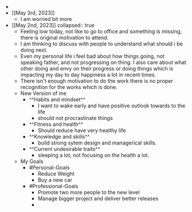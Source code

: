 -
- [[May 3rd, 2023]]
	- I am worried bit more
- [[May 2nd, 2023]]
  collapsed:: true
	- Feeling low today, not like to go to office and something is missing, there is  original motivation to attend.
	- I am thinking to discuss with people to understand what should i be doing next.
	- Even my personal life i feel bad about how things going, not speaking father, and not progressing on thing. I also care about what other doing and envy on their progress or doing things which is impacting my day to day happiness a lot in recent times.
	- There isn't enough motivation to do the work there is no proper recognition for the works which is done.
	- New Version of me
		- ^^Habits and mindset^^
			- I want to wake early and have positive outlook towards to the life
			- should not procrastinate things
		- ^^Fitness and health^^
			- Should reduce have very healthy life
		- ^^Knowledge and skills^^
			- build strong sytem design and managerical skills.
		- ^^Current undesirable traits^^
			- sleeping a lot, not focusing on the health a lot.
	- My Goals
		- #Personal-Goals
			- Reduce Weight
			- Buy a new car
		- #Professional-Goals
			- Promote two more people to the new level
			- Manage bigger project and deliver better releases
			-
